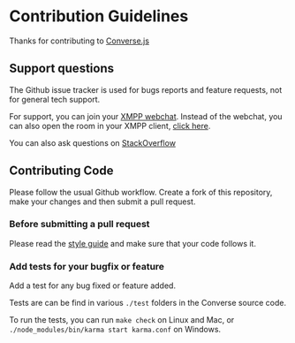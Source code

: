 # Contribution Guidelines

Thanks for contributing to [Converse.js](https://conversejs.org)

## Support questions

The Github issue tracker is used for bugs reports and feature requests, not for general tech support.

For support, you can join your [XMPP webchat](https://inverse.chat/#converse/room?jid=discuss@conference.conversejs.org).
Instead of the webchat, you can also open the room in your XMPP client, [click here](xmpp://discuss@conference.conversejs.org?join).

You can also ask questions on [StackOverflow](https://stackoverflow.com/questions/tagged/converse.js)

## Contributing Code

Please follow the usual Github workflow. Create a fork of this repository, make your changes and then submit a pull request.

### Before submitting a pull request

Please read the [style guide](https://conversejs.org/docs/html/style_guide.html) and make sure that your code follows it.

### Add tests for your bugfix or feature

Add a test for any bug fixed or feature added.

Tests are can be find in various `./test` folders in the Converse source code.

To run the tests, you can run `make check` on Linux and Mac, or `./node_modules/bin/karma start karma.conf` on Windows.
